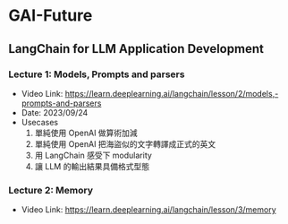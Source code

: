 # GAI-Future

## LangChain for LLM Application Development
### Lecture 1: Models, Prompts and parsers
* Video Link: https://learn.deeplearning.ai/langchain/lesson/2/models,-prompts-and-parsers
* Date: 2023/09/24
* Usecases
    1. 單純使用 OpenAI 做算術加減
    2. 單純使用 OpenAI 把海盜似的文字轉譯成正式的英文
    3. 用 LangChain 感受下 modularity
    4. 讓 LLM 的輸出結果具備格式型態

### Lecture 2: Memory
* Video Link: https://learn.deeplearning.ai/langchain/lesson/3/memory